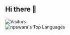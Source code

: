 ## Hi there 👋
![Visitors](https://api.visitorbadge.io/api/visitors?path=github.com%2Fnpswara&label=visitors&labelColor=%232ccce4&countColor=%23263759&style=flat) <br>
![npswara's Top Languages](https://github-readme-stats.vercel.app/api/top-langs/?username=npswara&theme=dracula&show_icons=true&hide_border=true&layout=compact)
